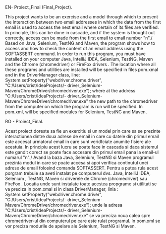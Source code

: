 EN- Proiect_Final (Final_Project).  

This project wants to be an exercise and a model through which to present the interaction between two email addresses in which the data from the first email is used to access the next email where certain of its files are verified.
In principle, this can be done in cascade, and if the system is thought out correctly, access can be made from the first email to email number "n"./
Based on Java, Selenium, TestNG and Maven, the program shows how to access and how to check the content of an email address using the SOFTASSERT command.
In order to run this program, you must have installed on your computer  Java, IntelliJ IDEA, Selenium, TestNG, Maven and the Chrome (chromedriver) or FireFox drivers .
The location where all these programs and utilities are installed will be specified in files pom.xmal and in the DriverManager class, line:
System.setProperty("webdriver.chrome.driver", "C:/Users/crist/IdeaProjects/- driver_Selenium-Maven/ChromeDriver/chromedriver.exe");
where at the address "C:/Users/crist/IdeaProjects/- driver_Selenium-Maven/ChromeDriver/chromedriver.exe" the new path to the chromedriver from the computer on which the program is run will be specified.
In pom.xml, will be specified modules for Selenium, TestNG and Maven.


RO - Proiect_Final.  

Acest proiect doreste sa fie un exercitiu si un model prin care sa se prezinte interactiunea dintre doua adrese de email in care cu datele din primul email este accesat urmatorul email in care sunt veridfciate anumite fisiere ale acestuia.
In principiu acest lucru se poate face in cascada si daca sistemul este gandit corect se poate face accesare din primul email pana la email-ul numarul "n"./
Avand la baza Java, Selenium, TestNG si Maven programul prezinta modul in care se poate accesa si apoi verifica continutul unei adrese de email folosind comanda SOFTASSERT.
Pentru a putea rula acest porgram trebuie sa aveti instalat pe computerul dvs. Java, IntelliJ IDEA, Selenium , TestNG, Maven si driverele de Chrome (chromedriver) sau FireFox . 
Locatia unde sunt instalate toate acestea propgrame si utilitati se va preciza in pom.xmal si in clasa DriverManager, linia  :
System.setProperty("webdriver.chrome.driver", "C:/Users/crist/IdeaProjects/- driver_Selenium-Maven/ChromeDriver/chromedriver.exe");
unde la adresa "C:/Users/crist/IdeaProjects/- driver_Selenium-Maven/ChromeDriver/chromedriver.exe" se va preciza noua calea spre chromedriver-ul din computerul pe care este rulat programul.
In pom.xml se vor preciza modurile de apelare ale Selenium, TestNG si Maven.
